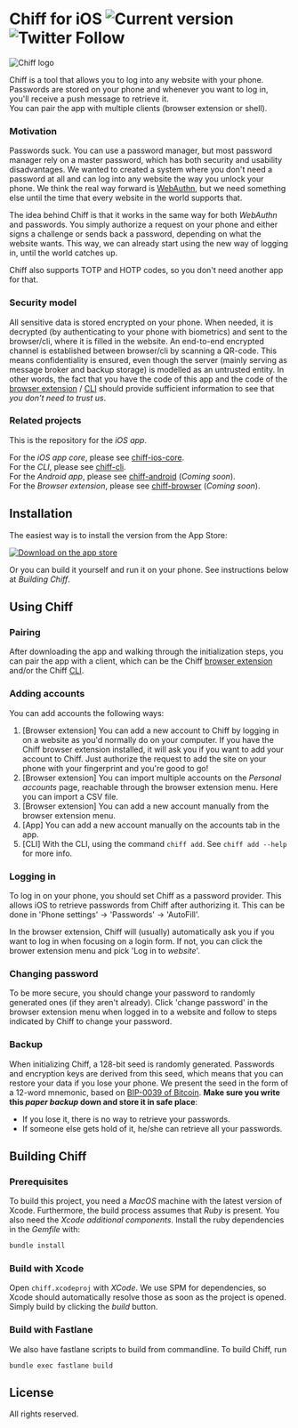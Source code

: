 # Chiff for iOS ![Current version](https://img.shields.io/github/v/tag/chiff-app/chiff-ios?sort=semver) ![Twitter Follow](https://img.shields.io/twitter/follow/Chiff_App?style=social)

![Chiff logo](https://chiff.app/assets/images/logo.svg)

Chiff is a tool that allows you to log into any website with your phone. Passwords are stored on your phone and whenever you want to log in, you'll receive a push message to retrieve it.  
You can pair the app with multiple clients (browser extension or shell).

### Motivation
Passwords suck. You can use a password manager, but most password manager rely on a master password, which has both security and usability disadvantages. We wanted to created a system where you don't need a password at all and can log into any website the way you unlock your phone. We think the real way forward is [WebAuthn](https://www.w3.org/TR/webauthn/), but we need something else until the time that every website in the world supports that.

The idea behind Chiff is that it works in the same way for both *WebAuthn* and passwords. You simply authorize a request on your phone and either signs a challenge or sends back a password, depending on what the website wants. This way, we can already start using the new way of logging in, until the world catches up. 

Chiff also supports TOTP and HOTP codes, so you don't need another app for that.

### Security model
All sensitive data is stored encrypted on your phone. When needed, it is decrypted (by authenticating to your phone with biometrics) and sent to the browser/cli, where it is filled in the website. An end-to-end encrypted channel is established between browser/cli by scanning a QR-code. This means confidentiality is ensured, even though the server (mainly serving as message broker and backup storage) is modelled as an untrusted entity. In other words, the fact that you have the code of this app and the code of the [browser extension]((https://github.com/chiff-app/chiff-browser)) / [CLI](https://github.com/chiff-app/chiff-cli) should provide sufficient information to see that *you don't need to trust us*.

### Related projects
This is the repository for the *iOS app*.

For the *iOS app core*, please see [chiff-ios-core](https://github.com/chiff-app/chiff-ios-core).  
For the *CLI*, please see [chiff-cli](https://github.com/chiff-app/chiff-cli).  
For the *Android app*, please see [chiff-android](https://github.com/chiff-app/chiff-android) (_Coming soon_).  
For the *Browser extension*, please see [chiff-browser](https://github.com/chiff-app/chiff-browser) (_Coming soon_).  

## Installation
The easiest way is to install the version from the App Store:

[![Download on the app store](https://chiff.app/assets/images/app-store.svg)](https://apps.apple.com/app/id1361749715)

Or you can build it yourself and run it on your phone. See instructions below at *Building Chiff*.

## Using Chiff

### Pairing
After downloading the app and walking through the initialization steps, you can pair the app with a client, which can be the Chiff [browser extension](https://github.com/chiff-app/chiff-browser) and/or the Chiff [CLI](https://github.com/chiff-app/chiff-cli).

### Adding accounts
You can add accounts the following ways:

1. [Browser extension] You can add a new account to Chiff by logging in on a website as you'd normally do on your computer. If you have the Chiff browser extension installed, it will ask you if you want to add your account to Chiff. Just authorize the request to add the site on your phone with your fingerprint and you're good to go!
2. [Browser extension] You can import multiple accounts on the *Personal accounts* page, reachable through the browser extension menu. Here you can import a CSV file.
3. [Browser extension] You can add a new account manually from the browser extension menu.
4. [App] You can add a new account manually on the accounts tab in the app.
5. [CLI] With the CLI, using the command `chiff add`. See `chiff add --help` for more info.

### Logging in
To log in on your phone, you should set Chiff as a password provider. This allows iOS to retrieve passwords from Chiff after authorizing it. This can be done in 'Phone settings' -> 'Passwords' -> 'AutoFill'.

In the browser extension, Chiff will (usually) automatically ask you if you want to log in when focusing on a login form. If not, you can click the brower extension menu and pick 'Log in to *website*'.

### Changing password
To be more secure, you should change your password to randomly generated ones (if they aren't already). Click 'change password' in the browser extension menu when logged in to a website and follow to steps indicated by Chiff to change your password.

### Backup
When initializing Chiff, a 128-bit seed is randomly generated. Passwords and encryption keys are derived from this seed, which means that you can restore your data if you lose your phone. We present the seed in the form of a 12-word mnemonic, based on [BIP-0039 of Bitcoin](https://github.com/bitcoin/bips/blob/master/bip-0039.mediawiki).
**Make sure you write this *paper backup* down and store it in safe place**:

* If you lose it, there is no way to retrieve your passwords.
* If someone else gets hold of it, he/she can retrieve all your passwords. 

## Building Chiff

### Prerequisites

To build this project, you need a *MacOS* machine with the latest version of Xcode.
Furthermore, the build process assumes that *Ruby* is present.
You also need the *Xcode additional components*.
Install the ruby dependencies in the *Gemfile* with:

```bash
bundle install
```

### Build with Xcode
Open `chiff.xcodeproj` with *XCode*. We use SPM for dependencies, so Xcode should automatically resolve those as soon as the project is opened.
Simply build by clicking the *build* button.

### Build with Fastlane
We also have fastlane scripts to build from commandline. 
To build Chiff, run
```
bundle exec fastlane build
```

## License
All rights reserved. 
